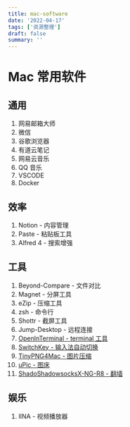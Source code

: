 ```yaml
---
title: mac-software
date: '2022-04-17'
tags: ['资源整理']
draft: false
summary: ''
---
```


# Mac 常用软件

## 通用

1. 网易邮箱大师
2. 微信
3. 谷歌浏览器
4. 有道云笔记
5. 网易云音乐
6. QQ 音乐
7. VSCODE
8. Docker

## 效率

1. Notion - 内容管理
2. Paste - 粘贴板工具
3. Alfred 4 - 搜索增强

## 工具

1. Beyond-Compare - 文件对比
2. Magnet - 分屏工具
3. eZip - 压缩工具
4. zsh - 命令行
5. Shottr - 截屏工具
6. Jump-Desktop - 远程连接
7. [OpenInTerminal - terminal 工具](https://github.com/Ji4n1ng/OpenInTerminal)
8. [SwitchKey - 输入法自动切换](https://github.com/itsuhane/SwitchKey)
9. [TinyPNG4Mac - 图片压缩](https://github.com/kyleduo/TinyPNG4Mac)
10. [uPic - 图床](https://github.com/gee1k/uPic)
11. [ShadoShadowsocksX-NG-R8 - 翻墙](https://github.com/shadowsocks/ShadowsocksX-NG)

## 娱乐

1. IINA - 视频播放器
